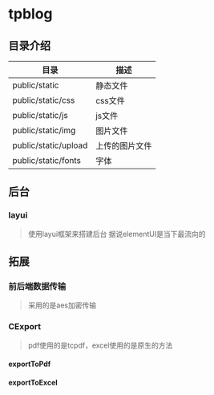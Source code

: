 # tpblog
## 目录介绍
目录 | 描述
---|---
public/static|静态文件
public/static/css|css文件
public/static/js|js文件
public/static/img|图片文件
public/static/upload |上传的图片文件
public/static/fonts|字体
## 后台
### layui
> 使用layui框架来搭建后台
> 据说elementUI是当下最流向的

## 拓展
### 前后端数据传输
> 采用的是aes加密传输
### CExport
> pdf使用的是tcpdf，excel使用的是原生的方法
#### exportToPdf
#### exportToExcel
